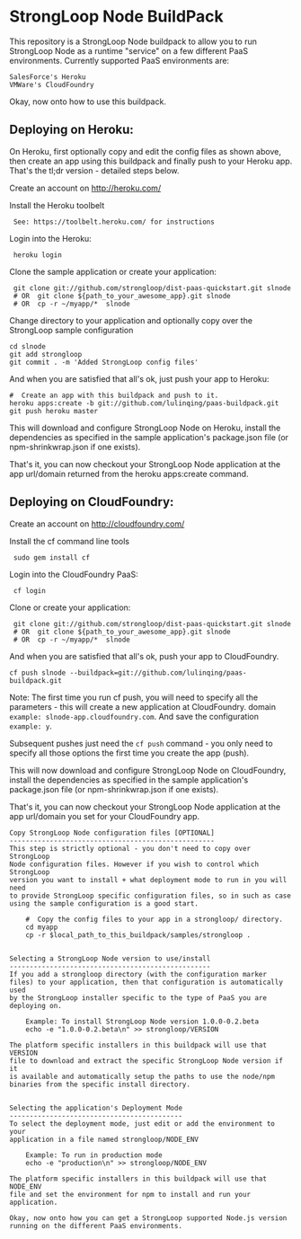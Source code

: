StrongLoop Node BuildPack
=========================

This repository is a StrongLoop Node buildpack to allow you to run
StrongLoop Node as a runtime "service" on a few different PaaS
environments. Currently supported PaaS environments are:

    SalesForce's Heroku
    VMWare's CloudFoundry

Okay, now onto how to use this buildpack.

Deploying on Heroku:
--------------------
On Heroku, first optionally copy and edit the config files as shown above,
then create an app using this buildpack and finally push to your Heroku app.
That's the tl;dr version - detailed steps below.


Create an account on http://heroku.com/

Install the Heroku toolbelt

     See: https://toolbelt.heroku.com/ for instructions

Login into the Heroku:

     heroku login

Clone the sample application or create your application:

     git clone git://github.com/strongloop/dist-paas-quickstart.git slnode
     # OR  git clone ${path_to_your_awesome_app}.git slnode
     # OR  cp -r ~/myapp/*  slnode

Change directory to your application and optionally copy over the
StrongLoop sample configuration

    cd slnode
    git add strongloop
    git commit . -m 'Added StrongLoop config files'

And when you are satisfied that all's ok, just push your app to Heroku:

    #  Create an app with this buildpack and push to it.
    heroku apps:create -b git://github.com/lulinqing/paas-buildpack.git
    git push heroku master

This will download and configure StrongLoop Node on Heroku, install the
dependencies as specified in the sample application's package.json file
(or npm-shrinkwrap.json if one exists).

That's it, you can now checkout your StrongLoop Node application at the
app url/domain returned from the heroku apps:create command.
    

Deploying on CloudFoundry:
--------------------------

Create an account on http://cloudfoundry.com/

Install the cf command line tools

     sudo gem install cf
     
Login into the CloudFoundry PaaS:

     cf login

Clone or create your application:

     git clone git://github.com/strongloop/dist-paas-quickstart.git slnode
     # OR  git clone ${path_to_your_awesome_app}.git slnode
     # OR  cp -r ~/myapp/*  slnode

And when you are satisfied that all's ok, push your app to CloudFoundry.

    cf push slnode --buildpack=git://github.com/lulinqing/paas-buildpack.git

Note:  The first time you run cf push, you will need to specify all the
       parameters - this will create a new application at CloudFoundry.
       domain `example: slnode-app.cloudfoundry.com`.
       And save the configuration `example: y`.

Subsequent pushes just need the `cf push` command - you only need to
specify all those options the first time you create the app (push).

This will now download and configure StrongLoop Node on CloudFoundry,
install the dependencies as specified in the sample application's
package.json file (or npm-shrinkwrap.json if one exists).

That's it, you can now checkout your StrongLoop Node application at the
app url/domain you set for your CloudFoundry app.


    Copy StrongLoop Node configuration files [OPTIONAL]
    ---------------------------------------------------
    This step is strictly optional - you don't need to copy over StrongLoop
    Node configuration files. However if you wish to control which StrongLoop
    version you want to install + what deployment mode to run in you will need
    to provide StrongLoop specific configuration files, so in such as case
    using the sample configuration is a good start.

        #  Copy the config files to your app in a strongloop/ directory.
        cd myapp
        cp -r $local_path_to_this_buildpack/samples/strongloop .


    Selecting a StrongLoop Node version to use/install
    --------------------------------------------------
    If you add a strongloop directory (with the configuration marker
    files) to your application, then that configuration is automatically used
    by the StrongLoop installer specific to the type of PaaS you are
    deploying on. 

        Example: To install StrongLoop Node version 1.0.0-0.2.beta
        echo -e "1.0.0-0.2.beta\n" >> strongloop/VERSION

    The platform specific installers in this buildpack will use that VERSION
    file to download and extract the specific StrongLoop Node version if it
    is available and automatically setup the paths to use the node/npm
    binaries from the specific install directory.


    Selecting the application's Deployment Mode
    -------------------------------------------
    To select the deployment mode, just edit or add the environment to your
    application in a file named strongloop/NODE_ENV

        Example: To run in production mode
        echo -e "production\n" >> strongloop/NODE_ENV

    The platform specific installers in this buildpack will use that NODE_ENV
    file and set the environment for npm to install and run your application.

    Okay, now onto how you can get a StrongLoop supported Node.js version
    running on the different PaaS environments.
